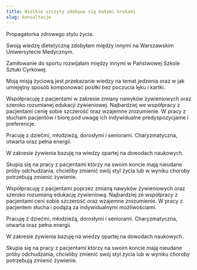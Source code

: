 ```yaml
---
title: Wielkie szczyty zdobywa się małymi krokami
slug: konsultacje
---
```


Propagatorka zdrowego stylu życia.

Swoją wiedzę dietetyczną zdobyłam między innymi na Warszawskim Uniwersytecie
Medycznym.

Zamiłowanie do sportu rozwijałam między innymi w Państwowej Szkole Sztuki Cyrkowej.

Moją misją życiową jest przekazanie wiedzy na temat jedzenia oraz w jak umiejętny sposób komponować posiłki bez poczucia lęku i kartki.

Współpracuję z pacjentami w zakresie zmiany nawyków żywieniowych oraz szeroko rozumianej edukacji żywieniowej.
Najbardziej we współpracy z pacjentami cenię sobie szczerość oraz wzajemne zrozumienie.
W pracy z słucham pacjentów i biorę pod uwagę ich indywidualne predyspozycjame i preferencje.

Pracuję z dziećmi, młodzieżą, dorosłymi i seniorami. Charyzmatyczna,
otwarta oraz pełna energii.

W zakresie żywienia bazuję na wiedzy opartej na dowodach naukowych.

Skupia się na pracy z pacjentami którzy na swoim koncie mają nieudane
próby odchudzania, chcieliby zmienić swój styl życia lub w wyniku
choroby potrzebują zmienić żywienie.

Współpracuję z pacjentami poprzez zmianą nawyków żywieniowych oraz
szeroko rozumianą edukację żywieniową. Najbardziej ze współpracy z
pacjentami ceni sobie szczerość oraz wzajemne zrozumienie. W pracy z
pacjentem słucha i podążą za indywidualnymi możliwościami.

Pracuję z dziećmi, młodzieżą, dorosłymi i seniorami. Charyzmatyczna,
otwarta oraz pełna energii.

W zakresie żywienia bazuję na wiedzy opartej na dowodach naukowych.

Skupia się na pracy z pacjentami którzy na swoim koncie mają nieudane
próby odchudzania, chcieliby zmienić swój styl życia lub w wyniku
choroby potrzebują zmienić żywienie.
